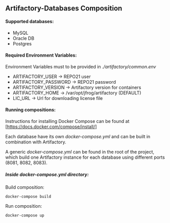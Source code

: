 ## Artifactory-Databases Composition

#### Supported databases:
- MySQL
- Oracle DB
- Postgres

#### Required Environment Variables:
Environment Variables must to be provided in *./artifactory/common.env*
- ARTIFACTORY_USER -> REPO21 user
- ARTIFACTORY_PASSWORD -> REPO21 password
- ARTIFACTORY_VERSION -> Artifactory version for containers
- ARTIFACTORY_HOME -> /var/opt/jfrog/artifactory (DEFAULT)
- LIC_URL -> Url for downloading license file

#### Running compositions:

Instructions for installing Docker Compose can be found at  [https://docs.docker.com/compose/install/]

Each database have its own *docker-compose.yml* and can be built in combination with Artifactory.

A generic *docker-compose.yml* can be found in the root of the project, which build one Artifactory instance for each database using different ports (8081, 8082, 8083).

##### Inside *docker-compose.yml* directory:

Build composition:
```
docker-compose build
```

Run composition:
```
docker-compose up
```
